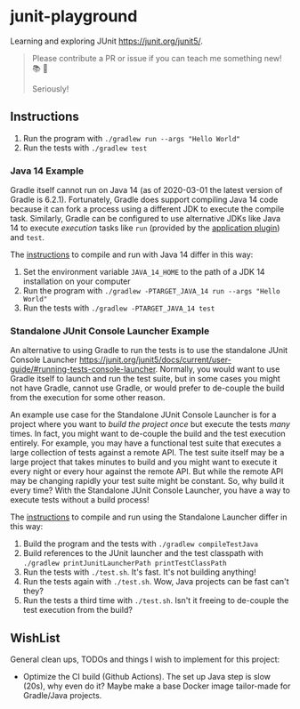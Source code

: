 # junit-playground

Learning and exploring JUnit <https://junit.org/junit5/>.

> Please contribute a PR or issue if you can teach me something new! :books: :school:
>
> Seriously!

## Instructions

1. Run the program with `./gradlew run --args "Hello World"`
1. Run the tests with `./gradlew test`

### Java 14 Example 

Gradle itself cannot run on Java 14 (as of 2020-03-01 the latest version of Gradle is 6.2.1). Fortunately, Gradle does 
support compiling Java 14 code because it can fork a process using a different JDK to execute the compile task. 
Similarly, Gradle can be configured to use alternative JDKs like Java 14 to execute *execution* tasks like `run` 
(provided by the [application plugin](<https://docs.gradle.org/current/userguide/application_plugin.html>)) and `test`.

The [instructions](#instructions) to compile and run with Java 14 differ in this way:

1. Set the environment variable `JAVA_14_HOME` to the path of a JDK 14 installation on your computer
1. Run the program with `./gradlew -PTARGET_JAVA_14 run --args "Hello World"`
1. Run the tests with `./gradlew -PTARGET_JAVA_14 test`

### Standalone JUnit Console Launcher Example

An alternative to using Gradle to run the tests is to use the standalone JUnit Console Launcher <https://junit.org/junit5/docs/current/user-guide/#running-tests-console-launcher>.
Normally, you would want to use Gradle itself to launch and run the test suite, but in some cases you might not have
Gradle, cannot use Gradle, or would prefer to de-couple the build from the execution for some other reason. 

An example use case for the Standalone JUnit Console Launcher is for a project where you want to *build the project 
once* but execute the tests *many* times. In fact, you might want to de-couple the build and the test execution 
entirely. For example, you may have a functional test suite that executes a large collection of tests against a remote
API. The test suite itself may be a large project that takes minutes to build and you might want to execute it every
night or every hour against the remote API. But while the remote API may be changing rapidly your test suite might be 
constant. So, why build it every time? With the Standalone JUnit Console Launcher, you have a way to execute tests 
without a build process!    

The [instructions](#instructions) to compile and run using the Standalone Launcher differ in this way:

1. Build the program and the tests with `./gradlew compileTestJava`
1. Build references to the JUnit launcher and the test classpath  with `./gradlew printJunitLauncherPath printTestClassPath`
1. Run the tests with `./test.sh`. It's fast. It's not building anything!
1. Run the tests again with `./test.sh`. Wow, Java projects can be fast can't they?
1. Run the tests a third time with `./test.sh`. Isn't it freeing to de-couple the test execution from the build? 


## WishList

General clean ups, TODOs and things I wish to implement for this project:

* Optimize the CI build (Github Actions). The set up Java step is slow (20s), why even do it? Maybe make a base Docker 
  image tailor-made for Gradle/Java projects. 
